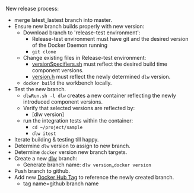 New release process:

+ merge latest_lastest branch into master.
+ Ensure new branch builds properly with new version:
  + Download branch to 'release-test environment':
    + Release-test environment must have git and the desired version of the Docker Daemon running
    + ```git clone```
  + Change existing files in Release-test environment:
    + [versionSpecifiers.sh](https://github.com/WhisperingChaos/DockerLocalWorkbench/blob/master/scriptInstall/versionSpecifiers.sh) must reflect the desired build time component versions.
    + [version.h](https://github.com/WhisperingChaos/DockerLocalWorkbench/blob/master/script/command/version.sh) must reflect the newly determined ```dlw``` version.
  + ```docker build``` the workbench locally.
+ Test the new branch.
  + ```dlwRun.sh -l dlw``` creates a new container reflecting the newly introduced component versions.
  + Verify that selected versions are reflected by:
    + [dlw version]
  + run the integration tests within the container:
    + ```cd ~/project/sample```
    + ```dlw itest```
+ Iterate building & testing till happy.
+ Determine ```dlw``` version to assign to new branch.
+ Determine ```docker``` version new branch targets.
+ Create a new [dlw](https://github.com/WhisperingChaos/DockerLocalWorkbench) branch:
  + Generate branch name: ```dlw version```_```docker version```
+ Push branch to github.
+ Add new [Docker Hub Tag](https://registry.hub.docker.com/u/whisperingchaos/dlw/tags/manage/) to reference the newly created branch.
  + tag name=github branch name

